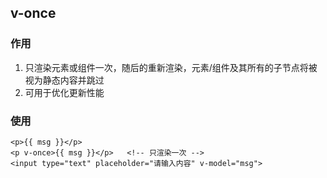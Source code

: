 ## v-once

### 作用

1. 只渲染元素或组件一次，随后的重新渲染，元素/组件及其所有的子节点将被视为静态内容并跳过
2. 可用于优化更新性能



### 使用

```vue
<p>{{ msg }}</p>
<p v-once>{{ msg }}</p>   <!-- 只渲染一次 -->
<input type="text" placeholder="请输入内容" v-model="msg">
```

